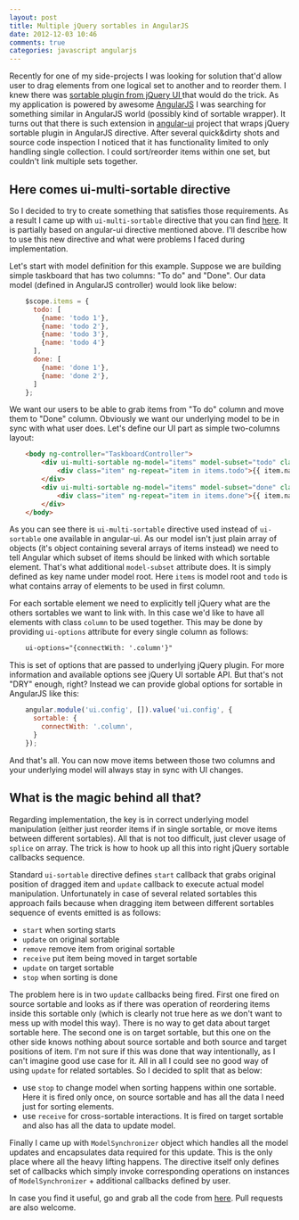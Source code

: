 ```yaml
---
layout: post
title: Multiple jQuery sortables in AngularJS
date: 2012-12-03 10:46
comments: true
categories: javascript angularjs
---
```


Recently for one of my side-projects I was looking for solution that'd allow user to drag elements from one logical set to another and to reorder them. I knew there was [sortable plugin from jQuery UI ](http://jqueryui.com/sortable/) that would do the trick. As my application is powered by awesome [AngularJS](http://angularjs.org/) I was searching for something similar in AngularJS world (possibly kind of sortable wrapper). It turns out that there is such extension in [angular-ui](https://github.com/angular-ui/angular-ui) project that wraps jQuery sortable plugin in AngularJS directive. After several quick&dirty shots and source code inspection I noticed that it has functionality limited to only handling single collection. I could sort/reorder items within one set, but couldn't link multiple sets together.

## Here comes ui-multi-sortable directive ##
 
So I decided to try to create something that satisfies those requirements. As a result I came up with `ui-multi-sortable` directive that you can find [here](https://github.com/mostr/angular-ui-multi-sortable). It is partially based on angular-ui directive mentioned above. I'll describe how to use this new directive and what were problems I faced during implementation. 

Let's start with model definition for this example. Suppose we are building simple taskboard that has two columns: "To do" and "Done". Our data model (defined in AngularJS controller) would look like below:

``` javascript
    $scope.items = {
      todo: [
        {name: 'todo 1'},
        {name: 'todo 2'},
        {name: 'todo 3'},
        {name: 'todo 4'}
      ],
      done: [
        {name: 'done 1'},
        {name: 'done 2'},
      ]
    };
```
	
We want our users to be able to grab items from "To do" column and move them to "Done" column. Obviously we want our underlying model to be in sync with what user does.
Let's define our UI part as simple two-columns layout:

``` html    
    <body ng-controller="TaskboardController">
        <div ui-multi-sortable ng-model="items" model-subset="todo" class="column">
            <div class="item" ng-repeat="item in items.todo">{{ item.name }}</div>
        </div>        
        <div ui-multi-sortable ng-model="items" model-subset="done" class="column">
            <div class="item" ng-repeat="item in items.done">{{ item.name }}</div>
        </div>
    </body>
```
    
As you can see there is `ui-multi-sortable` directive used instead of `ui-sortable` one available in angular-ui. As our model isn't just plain array of objects (it's object containing several arrays of items instead) we need to tell Angular which subset of items should be linked with which sortable element. That's what additional `model-subset` attribute does. It is simply defined as key name under model root. Here `items` is model root and `todo` is what contains array of elements to be used in first column.

For each sortable element we need to explicitly tell jQuery what are the others sortables we want to link with. In this case we'd like to have all elements with class `column` to be used together. This may be done by providing `ui-options` attribute for every single column as follows:

``` xml
	ui-options="{connectWith: '.column'}"
```
This is set of options that are passed to underlying jQuery plugin. For more information and available options see jQuery UI sortable API. But that's not "DRY" enough, right? Instead we can provide global options for sortable in AngularJS like this:

``` javascript
    angular.module('ui.config', []).value('ui.config', {
      sortable: {
        connectWith: '.column', 
      }
    });
```

And that's all. You can now move items between those two columns and your underlying model will always stay in sync with UI changes. 

## What is the magic behind all that? ##

Regarding implementation, the key is in correct underlying model manipulation (either just reorder items if in single sortable, or move items between different sortables). All that is not too difficult, just clever usage of `splice` on array. The trick is how to hook up all this into right jQuery sortable callbacks sequence.

Standard `ui-sortable` directive defines `start` callback that grabs original position of dragged item and `update` callback to execute actual model manipulation. Unfortunately in case of several related sortables this approach fails because when dragging item between different sortables sequence of events emitted is as follows: 

- `start` when sorting starts
- `update` on original sortable
- `remove` remove item from original sortable
- `receive` put item being moved in target sortable
- `update` on target sortable
- `stop` when sorting is done

The problem here is in two `update` callbacks being fired. 
First one fired on source sortable and looks as if there was operation of reordering items inside this sortable only (which is clearly not true here as we don't want to mess up with model this way). There is no way to get data about target sortable here. The second one is on target sortable, but this one on the other side knows nothing about source sortable and both source and target positions of item. I'm not sure if this was done that way intentionally, as I can't imagine good use case for it. All in all I could see no good way of using `update` for related sortables. So I decided to split that as below:

- use `stop` to change model when sorting happens within one sortable. Here it is fired only once, on source sortable and has all the data I need just for sorting elements.  
- use `receive` for cross-sortable interactions. It is fired on target sortable and also has all the data to update model.

Finally I came up with `ModelSynchronizer` object which handles all the model updates and encapsulates data required for this update. This is the only place where all the heavy lifting happens. The directive itself only defines set of callbacks which simply invoke corresponding operations on instances of `ModelSynchronizer` + additional callbacks defined by user.

In case you find it useful, go and grab all the code from [here](https://github.com/mostr/angular-ui-multi-sortable). Pull requests are also welcome.
